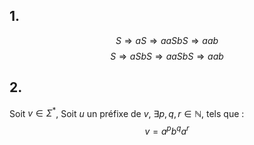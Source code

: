## 1.
$$S \Rightarrow aS \Rightarrow aaSbS \Rightarrow aab$$
$$S \Rightarrow aSbS \Rightarrow aaSbS\Rightarrow aab$$

## 2.
Soit $v \in \Sigma^{*}$, 
Soit $u$ un préfixe de $v$, 
$\exists p, q, r \in \mathbb{N}$, tels que :
$$v = a^{p}b^{q}a^{r}$$